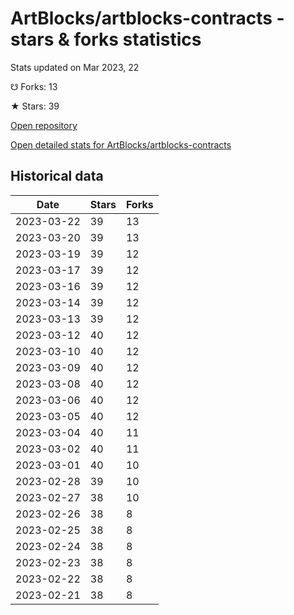 # ArtBlocks/artblocks-contracts - stars & forks statistics

Stats updated on Mar 2023, 22

☋ Forks: 13

★ Stars: 39

[Open repository](https://github.com/ArtBlocks/artblocks-contracts)

[Open detailed stats for ArtBlocks/artblocks-contracts](https://reviewgithub.com/rep/ArtBlocks/artblocks-contracts)

## Historical data
| Date | Stars | Forks |
|------|-------|-------|
| 2023-03-22 | 39 | 13 | 
| 2023-03-20 | 39 | 13 | 
| 2023-03-19 | 39 | 12 | 
| 2023-03-17 | 39 | 12 | 
| 2023-03-16 | 39 | 12 | 
| 2023-03-14 | 39 | 12 | 
| 2023-03-13 | 39 | 12 | 
| 2023-03-12 | 40 | 12 | 
| 2023-03-10 | 40 | 12 | 
| 2023-03-09 | 40 | 12 | 
| 2023-03-08 | 40 | 12 | 
| 2023-03-06 | 40 | 12 | 
| 2023-03-05 | 40 | 12 | 
| 2023-03-04 | 40 | 11 | 
| 2023-03-02 | 40 | 11 | 
| 2023-03-01 | 40 | 10 | 
| 2023-02-28 | 39 | 10 | 
| 2023-02-27 | 38 | 10 | 
| 2023-02-26 | 38 | 8 | 
| 2023-02-25 | 38 | 8 | 
| 2023-02-24 | 38 | 8 | 
| 2023-02-23 | 38 | 8 | 
| 2023-02-22 | 38 | 8 | 
| 2023-02-21 | 38 | 8 | 

